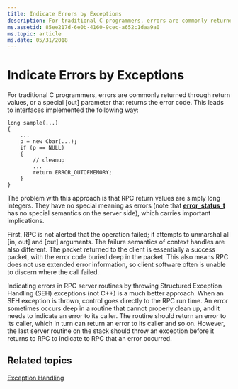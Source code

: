 ```yaml
---
title: Indicate Errors by Exceptions
description: For traditional C programmers, errors are commonly returned through return values, or a special \ out\ parameter that returns the error code.
ms.assetid: 85ee217d-6e0b-4160-9cec-a652c1daa9a0
ms.topic: article
ms.date: 05/31/2018
---
```


# Indicate Errors by Exceptions

For traditional C programmers, errors are commonly returned through return values, or a special \[out\] parameter that returns the error code. This leads to interfaces implemented the following way:

``` syntax
long sample(...)
{
    ...
    p = new Cbar(...);
    if (p == NULL)
    {
        // cleanup
        ...
        return ERROR_OUTOFMEMORY;
    }
}
```

The problem with this approach is that RPC return values are simply long integers. They have no special meaning as errors (note that [**error\_status\_t**](https://docs.microsoft.com/windows/desktop/Midl/error-status-t) has no special semantics on the server side), which carries important implications.

First, RPC is not alerted that the operation failed; it attempts to unmarshal all \[in, out\] and \[out\] arguments. The failure semantics of context handles are also different. The packet returned to the client is essentially a success packet, with the error code buried deep in the packet. This also means RPC does not use extended error information, so client software often is unable to discern where the call failed.

Indicating errors in RPC server routines by throwing Structured Exception Handling (SEH) exceptions (not C++) is a much better approach. When an SEH exception is thrown, control goes directly to the RPC run time. An error sometimes occurs deep in a routine that cannot properly clean up, and it needs to indicate an error to its caller. The routine should return an error to its caller, which in turn can return an error to its caller and so on. However, the last server routine on the stack should throw an exception before it returns to RPC to indicate to RPC that an error occurred.

## Related topics

<dl> <dt>

[Exception Handling](exception-handling.md)
</dt> </dl>

 

 




